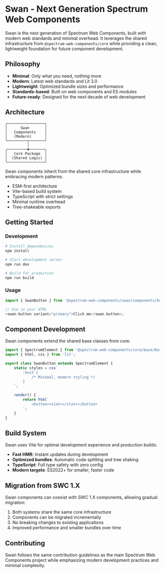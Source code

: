 # Swan - Next Generation Spectrum Web Components

Swan is the next generation of Spectrum Web Components, built with modern web standards and minimal overhead. It leverages the shared infrastructure from `@spectrum-web-components/core` while providing a clean, lightweight foundation for future component development.

## Philosophy

- **Minimal**: Only what you need, nothing more
- **Modern**: Latest web standards and Lit 3.0
- **Lightweight**: Optimized bundle sizes and performance
- **Standards-based**: Built on web components and ES modules
- **Future-ready**: Designed for the next decade of web development

## Architecture

```
┌─────────────────┐
│      Swan       │
│   Components    │
│   (Modern)      │
└─────────┬───────┘
          │
┌─────────▼───────┐
│   Core Package  │
│  (Shared Logic) │
└─────────────────┘
```

Swan components inherit from the shared core infrastructure while embracing modern patterns:

- ESM-first architecture
- Vite-based build system
- TypeScript with strict settings
- Minimal runtime overhead
- Tree-shakeable exports

## Getting Started

### Development

```bash
# Install dependencies
npm install

# Start development server
npm run dev

# Build for production
npm run build
```

### Usage

```js
import { SwanButton } from '@spectrum-web-components/swan/components/button.js';

// Use in your HTML
<swan-button variant="primary">Click me</swan-button>;
```

## Component Development

Swan components extend the shared base classes from core:

```js
import { SpectrumElement } from '@spectrum-web-components/core/base/Base.js';
import { html, css } from 'lit';

export class SwanButton extends SpectrumElement {
    static styles = css`
        :host {
            /* Minimal, modern styling */
        }
    `;

    render() {
        return html`
            <button><slot></slot></button>
        `;
    }
}
```

## Build System

Swan uses Vite for optimal development experience and production builds:

- **Fast HMR**: Instant updates during development
- **Optimized bundles**: Automatic code splitting and tree shaking
- **TypeScript**: Full type safety with zero config
- **Modern targets**: ES2022+ for smaller, faster code

## Migration from SWC 1.X

Swan components can coexist with SWC 1.X components, allowing gradual migration:

1. Both systems share the same core infrastructure
2. Components can be migrated incrementally
3. No breaking changes to existing applications
4. Improved performance and smaller bundles over time

## Contributing

Swan follows the same contribution guidelines as the main Spectrum Web Components project while emphasizing modern development practices and minimal complexity.
